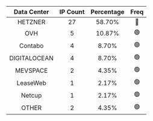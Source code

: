 | Data Center | IP Count | Percentage | Freq |
|:------------:|:--------:|:-----------:|:-----:|
| HETZNER | 27 | 58.70% | 🔴 |
| OVH | 5 | 10.87% | 🟢 |
| Contabo | 4 | 8.70% | 🟢 |
| DIGITALOCEAN | 4 | 8.70% | 🟢 |
| MEVSPACE | 2 | 4.35% | 🟢 |
| LeaseWeb | 1 | 2.17% | 🟢 |
| Netcup | 1 | 2.17% | 🟢 |
| OTHER | 2 | 4.35% | 🟢 |